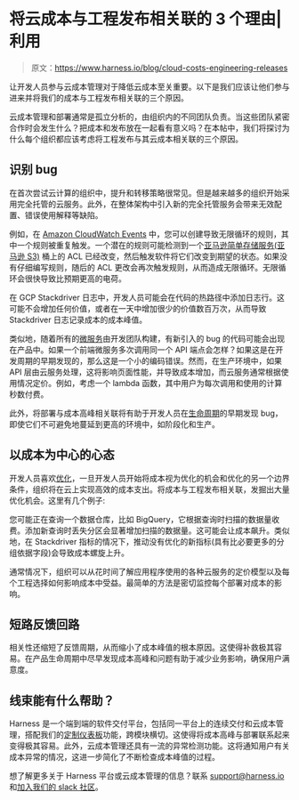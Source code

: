# 将云成本与工程发布相关联的 3 个理由|利用

> 原文：<https://www.harness.io/blog/cloud-costs-engineering-releases>

让开发人员参与云成本管理对于降低云成本至关重要。以下是我们应该让他们参与进来并将我们的成本与工程发布相关联的三个原因。

云成本管理和部署通常是孤立分析的，由组织内的不同团队负责。当这些团队紧密合作时会发生什么？把成本和发布放在一起看有意义吗？在本帖中，我们将探讨为什么每个组织都应该考虑将工程发布与其云成本相关联的三个原因。

## 识别 bug

在首次尝试云计算的组织中，提升和转移策略很常见。但是越来越多的组织开始采用完全托管的云服务。此外，在整体架构中引入新的完全托管服务会带来无效配置、错误使用解释等缺陷。

例如，在 [Amazon CloudWatch Events](https://docs.aws.amazon.com/AmazonCloudWatch/latest/events/WhatIsCloudWatchEvents.html) 中，您可以创建导致无限循环的规则，其中一个规则被重复触发。一个潜在的规则可能检测到一个[亚马逊简单存储服务(亚马逊 S3)](https://aws.amazon.com/s3/) 桶上的 ACL 已经改变，然后触发软件将它们改变到期望的状态。如果没有仔细编写规则，随后的 ACL 更改会再次触发规则，从而造成无限循环。无限循环会很快导致比预期更高的电荷。

在 GCP Stackdriver 日志中，开发人员可能会在代码的热路径中添加日志行。这可能不会增加任何价值，或者在一天中增加很少的价值数百万次，从而导致 Stackdriver 日志记录成本的成本峰值。

类似地，随着所有的[微服务](https://harness.io/blog/continuous-delivery/microservices-deployment-strategies/)由开发团队构建，有新引入的 bug 的代码可能会出现在产品中。如果一个前端微服务多次调用同一个 API 端点会怎样？如果这是在开发周期的早期发现的，那么这是一个小的编码错误。然而，在生产环境中，如果 API 层由云服务处理，这将影响页面性能，并导致成本增加，而云服务通常根据使用情况定价。例如，考虑一个 lambda 函数，其中用户为每次调用和使用的计算秒数付费。

此外，将部署与成本高峰相关联将有助于开发人员在[生命周期](https://harness.io/blog/devops/software-development-life-cycle/)的早期发现 bug，即使它们不可避免地蔓延到更高的环境中，如阶段化和生产。

## 以成本为中心的心态

开发人员喜欢[优化](https://harness.io/blog/cloud-cost-management/reduce-cloud-costs/)，一旦开发人员开始将成本视为优化的机会和优化的另一个边界条件，组织将在云上实现高效的成本支出。将成本与工程发布相关联，发掘出大量优化机会。这里有几个例子:

您可能正在查询一个数据仓库，比如 BigQuery，它根据查询时扫描的数据量收费。添加新查询时丢失分区会显著增加扫描的数据量。这可能会让成本飙升。类似地，在 Stackdriver 指标的情况下，推动没有优化的新指标(具有比必要更多的分组依据字段)会导致成本螺旋上升。

通常情况下，组织可以从花时间了解应用程序使用的各种云服务的定价模型以及每个工程选择如何影响成本中受益。最简单的方法是密切监控每个部署对成本的影响。

## 短路反馈回路

相关性还缩短了反馈周期，从而缩小了成本峰值的根本原因。这使得补救极其容易。在产品生命周期中尽早发现成本高峰和问题有助于减少业务影响，确保用户满意度。

## 线束能有什么帮助？

Harness 是一个端到端的软件交付平台，包括同一平台上的连续交付和云成本管理，搭配我们的[定制仪表板](https://harness.io/blog/continuous-delivery/harness-dashboards/)功能，跨模块横切。这使得将成本高峰与部署联系起来变得极其容易。此外，云成本管理还具有一流的异常检测功能。这将通知用户有关成本异常的情况，这进一步简化了不断检查成本峰值的过程。

想了解更多关于 Harness 平台或云成本管理的信息？联系 [support@harness.io](mailto:support@harness.io) 和[加入我们的 slack 社区](https://harnesscommunity.slack.com/)。
